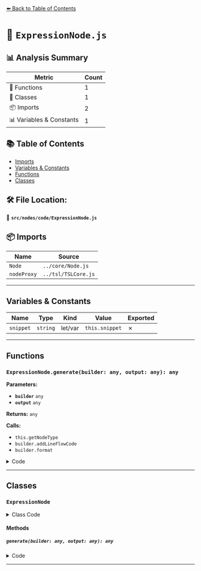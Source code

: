 [⬅️ Back to Table of Contents](../../../index.md)

# 📄 `ExpressionNode.js`

## 📊 Analysis Summary

| Metric | Count |
|--------|-------|
| 🔧 Functions | 1 |
| 🧱 Classes | 1 |
| 📦 Imports | 2 |
| 📊 Variables & Constants | 1 |

## 📚 Table of Contents

- [Imports](#imports)
- [Variables & Constants](#variables-constants)
- [Functions](#functions)
- [Classes](#classes)

## 🛠️ File Location:
📂 **`src/nodes/code/ExpressionNode.js`**

## 📦 Imports

| Name | Source |
|------|--------|
| `Node` | `../core/Node.js` |
| `nodeProxy` | `../tsl/TSLCore.js` |


---

## Variables & Constants

| Name | Type | Kind | Value | Exported |
|------|------|------|-------|----------|
| `snippet` | `string` | let/var | `this.snippet` | ✗ |


---

## Functions

### `ExpressionNode.generate(builder: any, output: any): any`

**Parameters:**

- **`builder`** `any`
- **`output`** `any`

**Returns:** `any`

**Calls:**

- `this.getNodeType`
- `builder.addLineFlowCode`
- `builder.format`

<details><summary>Code</summary>

```typescript
generate( builder, output ) {

		const type = this.getNodeType( builder );
		const snippet = this.snippet;

		if ( type === 'void' ) {

			builder.addLineFlowCode( snippet, this );

		} else {

			return builder.format( snippet, type, output );

		}

	}
```
</details>


---

## Classes

### `ExpressionNode`

<details><summary>Class Code</summary>

```ts
class ExpressionNode extends Node {

	static get type() {

		return 'ExpressionNode';

	}

	/**
	 * Constructs a new expression node.
	 *
	 * @param {string} [snippet=''] - The native code snippet.
	 * @param {string} [nodeType='void'] - The node type.
	 */
	constructor( snippet = '', nodeType = 'void' ) {

		super( nodeType );

		/**
		 * The native code snippet.
		 *
		 * @type {string}
		 * @default ''
		 */
		this.snippet = snippet;

	}

	generate( builder, output ) {

		const type = this.getNodeType( builder );
		const snippet = this.snippet;

		if ( type === 'void' ) {

			builder.addLineFlowCode( snippet, this );

		} else {

			return builder.format( snippet, type, output );

		}

	}

}
```
</details>

#### Methods

##### `generate(builder: any, output: any): any`

<details><summary>Code</summary>

```ts
generate( builder, output ) {

		const type = this.getNodeType( builder );
		const snippet = this.snippet;

		if ( type === 'void' ) {

			builder.addLineFlowCode( snippet, this );

		} else {

			return builder.format( snippet, type, output );

		}

	}
```
</details>


---